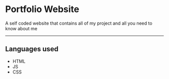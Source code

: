 # Portfolio Website

A self coded website that contains all of my project and all you need to know about me

---

## Languages used
- HTML
- JS
- CSS


